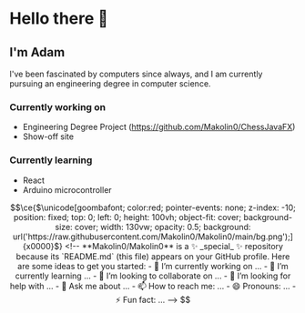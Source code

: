 # Hello there 👋
## I'm Adam
I've been fascinated by computers since always, and I am currently pursuing an engineering degree in computer science.

### Currently working on
- Engineering Degree Project (https://github.com/Makolin0/ChessJavaFX)
- Show-off site

### Currently learning
- React
- Arduino microcontroller



```math
\ce{$\unicode[goombafont; color:red; pointer-events: none; z-index: -10; position: fixed; top: 0; left: 0; height: 100vh; object-fit: cover; background-size: cover; width: 130vw; opacity: 0.5; background: url('https://raw.githubusercontent.com/Makolin0/Makolin0/main/bg.png');]{x0000}$}

<!--
**Makolin0/Makolin0** is a ✨ _special_ ✨ repository because its `README.md` (this file) appears on your GitHub profile.

Here are some ideas to get you started:

- 🔭 I’m currently working on ...
- 🌱 I’m currently learning ...
- 👯 I’m looking to collaborate on ...
- 🤔 I’m looking for help with ...
- 💬 Ask me about ...
- 📫 How to reach me: ...
- 😄 Pronouns: ...
- ⚡ Fun fact: ...
-->
